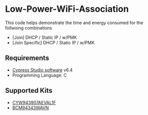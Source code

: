 # Low-Power-WiFi-Association

This code helps demonstrate the time and energy consumed for the follwoing combinations
- [Join] DHCP / Static IP / w/PMK
- [Join Specific] DHCP / Static IP / w/PMK

## Requirements

- [Cypress Studio software](https://www.cypress.com/) v6.4
- Programming Language: C

## Supported Kits

- [CYW943907AEVAL1F](https://www.cypress.com/documentation/development-kitsboards/cyw943907aeval1f-evaluation-kit)
- [BCM94343WAVN](http://cloudconnectkits.org/product/avnet-bcm4343w-iot-starter-kit)


